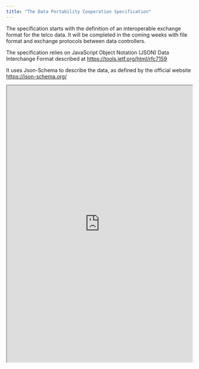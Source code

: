 ```yaml
---
title: "The Data Portability Cooperation Specification"
---
```


The specification starts with the definition of an interoperable exchange format for the telco data. It will be completed in the coming weeks with file format and exchange protocols between data controllers.

The specification relies on JavaScript Object Notation (JSON) Data Interchange Format described at
https://tools.ietf.org/html/rfc7159

It uses Json-Schema to describe the data, as defined by the official website https://json-schema.org/

<iframe height="750" width="100%" src="https://ewelton.github.io/ktest/wiki.html#The%20Data%20Portability%20Cooperation%20Specification"></iframe>
